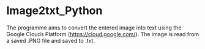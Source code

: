 # Image2txt_Python

The programme aims to convert the entered image into text using the Google Clouds Platform (https://cloud.google.com/).
The image is read from a saved .PNG file and saved to .txt.

